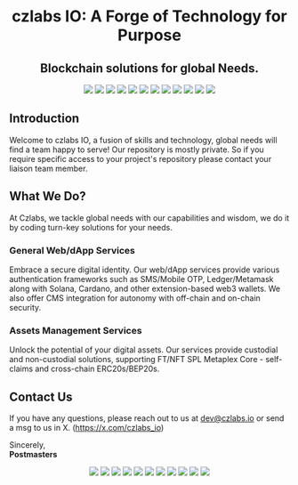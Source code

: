 <h1 align="center">czlabs IO: A Forge of Technology for Purpose</h1>
<h2 align="center">Blockchain solutions for global Needs.</h2>


<p align="center">
  <img src="https://img.shields.io/badge/-Ethereum-3C3C3D?style=flat-square&logo=ethereum&logoColor=white">
  <img src="https://img.shields.io/badge/-Bitcoin-F7931A?style=flat-square&logo=bitcoin&logoColor=white">
  <img src="https://img.shields.io/badge/-Solana-000000?style=flat-square&logo=solana&logoColor=06AFF2">
  <img src="https://img.shields.io/badge/-Rust-000000?style=flat-square&logo=rust&logoColor=white">
  <img src="https://img.shields.io/badge/-Node.js-339933?style=flat-square&logo=nodedotjs&logoColor=white">

  <img src="https://img.shields.io/badge/-JavaScript-F7DF1E?style=flat-square&logo=javascript&logoColor=black">
  <img src="https://img.shields.io/badge/-Heroku-430098?style=flat-square&logo=heroku&logoColor=white">
  <img src="https://img.shields.io/badge/-JetBrains-000000?style=flat-square&logo=jetbrains&logoColor=white">
  <img src="https://img.shields.io/badge/-VSCode-007ACC?style=flat-square&logo=visual-studio-code&logoColor=white">
  <img src="https://img.shields.io/badge/-ChatGPT-FF0000?style=flat-square&logo=openai&logoColor=white"> <!-- Note: ChatGPT doesn't have an official badge, this is a creative representation using OpenAI logo -->
  <img src="https://img.shields.io/badge/-OpenAI-000000?style=flat-square&logo=openai&logoColor=white">
  <img src="https://img.shields.io/badge/-DeepAI-2D3142?style=flat-square&logo=deepai&logoColor=white">

</p>


## Introduction
Welcome to czlabs IO, a fusion of skills and technology, global needs will find a team happy to serve! Our repository is mostly private. So if you require specific access to your project's repository please contact your liaison team member.

## What We Do?
At Czlabs, we tackle global needs with our capabilities and wisdom, we do it by coding turn-key solutions for your needs.

### General Web/dApp Services
Embrace a secure digital identity. Our web/dApp services provide various authentication frameworks such as SMS/Mobile OTP, Ledger/Metamask along with Solana, Cardano, and other extension-based web3 wallets. We also offer CMS integration for autonomy with off-chain and on-chain security.

### Assets Management Services
Unlock the potential of your digital assets. Our services provide custodial and non-custodial solutions, supporting FT/NFT SPL Metaplex Core - self-claims and cross-chain ERC20s/BEP20s.

## Contact Us
If you have any questions, please reach out to us at dev@czlabs.io or send a msg to us in X. (https://x.com/czlabs_io)

Sincerely,  
**Postmasters**

<p align="center">
  <img src="https://img.shields.io/badge/-Obsidian-4A4A4A?style=flat-square&logo=obsidian&logoColor=white">
  <img src="https://img.shields.io/badge/-GIMP-5C5543?style=flat-square&logo=gimp&logoColor=white">
  <img src="https://img.shields.io/badge/-Strapi-2E7EEA?style=flat-square&logo=strapi&logoColor=white">
  <img src="https://img.shields.io/badge/-GitHub%20Actions-2088FF?style=flat-square&logo=github-actions&logoColor=white">
  <img src="https://img.shields.io/badge/-GitLab-FCA121?style=flat-square&logo=gitlab&logoColor=white">
  <img src="https://img.shields.io/badge/-Docker-2496ED?style=flat-square&logo=docker&logoColor=white">
  <img src="https://img.shields.io/badge/-Kubernetes-326CE5?style=flat-square&logo=kubernetes&logoColor=white">
  <img src="https://img.shields.io/badge/-AWS-232F3E?style=flat-square&logo=amazon-aws&logoColor=white">
  <img src="https://img.shields.io/badge/-Travis%20CI-3EAAAF?style=flat-square&logo=travisci&logoColor=white">
  <img src="https://img.shields.io/badge/-CodeCov-F01F7A?style=flat-square&logo=codecov&logoColor=white">
  <img src="https://img.shields.io/badge/-GraphQL-E10098?style=flat-square&logo=graphql&logoColor=white">
</p>
